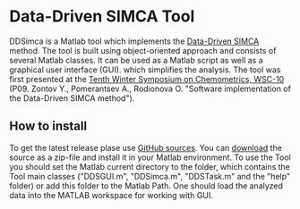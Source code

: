 Data-Driven SIMCA Tool 
===========================================

DDSimca is a Matlab tool which implements the [Data-Driven SIMCA](http://onlinelibrary.wiley.com/doi/10.1002/cem.2506/full) method. The tool is built using object-oriented approach and consists of several Matlab classes. It can be used as a Matlab script as well as a graphical user interface (GUI).  which simplifies the analysis. The tool was first presented at the [Tenth Winter Symposium on Chemometrics, WSC-10](http://wsc.chemometrics.ru/wsc10/) (P09. Zontov Y., Pomerantsev A., Rodionova O. "Software implementation of the Data-Driven SIMCA method").


How to install
--------------

To get the latest release plase use [GitHub sources](https://github.com/yzontov/dd-simca/). You can [download](https://github.com/yzontov/dd-simca/releases) the source as a zip-file and install it in your Matlab environment.
To use the Tool you should set the Matlab current directory to the folder, which contains the Tool main classes ("DDSGUI.m", "DDSimca.m", "DDSTask.m" and the "help" folder) or add this folder to the Matlab Path.
One should load the analyzed data into the MATLAB workspace for working with GUI.
